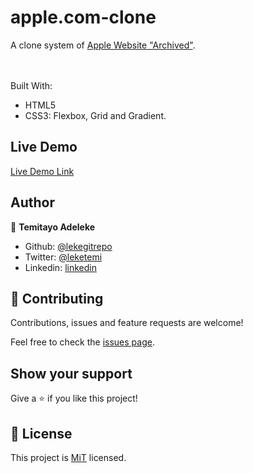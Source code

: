 # apple.com-clone

A clone system of [Apple Website "Archived"](https://web.archive.org/web/20140301004610/http://www.apple.com/).

<br><br>
Built With:

-   HTML5
-   CSS3: Flexbox, Grid and Gradient.

## Live Demo

[Live Demo Link](https://raw.githack.com/lekegitrepo/apple.com-clone/development/index.html)

## Author

👤 **Temitayo Adeleke**

-   Github: [@lekegitrepo](https://github.com/lekegitrepo)
-   Twitter: [@leketemi](https://twitter.com/leketemi)
-   Linkedin: [linkedin](https://www.linkedin.com/in/temitayo-adeleke/)

## 🤝 Contributing

Contributions, issues and feature requests are welcome!

Feel free to check the [issues page]().

## Show your support

Give a ⭐️ if you like this project!

## 📝 License

This project is [MiT](https://opensource.org/licenses/MIT) licensed.
